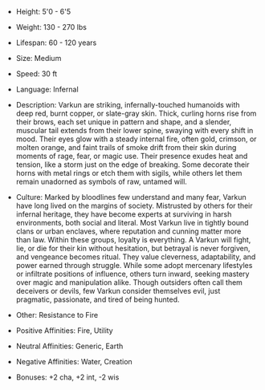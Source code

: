 - Height: 5'0 - 6'5
    
- Weight: 130 - 270 lbs
    
- Lifespan: 60 - 120 years 
    
- Size: Medium
    
- Speed: 30 ft
    
- Language: Infernal
    
- Description: Varkun are striking, infernally-touched humanoids with deep red, burnt copper, or slate-gray skin. Thick, curling horns rise from their brows, each set unique in pattern and shape, and a slender, muscular tail extends from their lower spine, swaying with every shift in mood. Their eyes glow with a steady internal fire, often gold, crimson, or molten orange, and faint trails of smoke drift from their skin during moments of rage, fear, or magic use. Their presence exudes heat and tension, like a storm just on the edge of breaking. Some decorate their horns with metal rings or etch them with sigils, while others let them remain unadorned as symbols of raw, untamed will.
    
- Culture: Marked by bloodlines few understand and many fear, Varkun have long lived on the margins of society. Mistrusted by others for their infernal heritage, they have become experts at surviving in harsh environments, both social and literal. Most Varkun live in tightly bound clans or urban enclaves, where reputation and cunning matter more than law. Within these groups, loyalty is everything. A Varkun will fight, lie, or die for their kin without hesitation, but betrayal is never forgiven, and vengeance becomes ritual. They value cleverness, adaptability, and power earned through struggle. While some adopt mercenary lifestyles or infiltrate positions of influence, others turn inward, seeking mastery over magic and manipulation alike. Though outsiders often call them deceivers or devils, few Varkun consider themselves evil, just pragmatic, passionate, and tired of being hunted.
    
- Other: Resistance to Fire
    
- Positive Affinities: Fire, Utility
    
- Neutral Affinities: Generic, Earth
    
- Negative Affinities: Water, Creation
    
- Bonuses: +2 cha, +2 int, -2 wis

